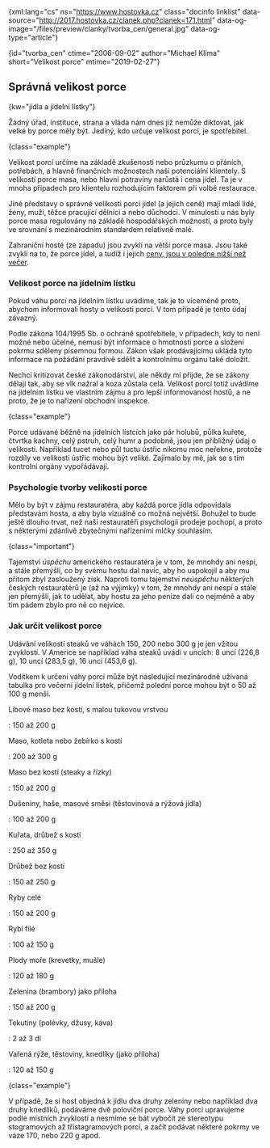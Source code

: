 {xml:lang="cs" ns="https://www.hostovka.cz" class="docinfo linklist" data-source="http://2017.hostovka.cz/clanek.php?clanek=171.html" data-og-image="/files/preview/clanky/tvorba_cen/general.jpg" data-og-type="article"}

{id="tvorba\_cen" ctime="2006-09-02" author="Michael Klíma" short="Velikost porce" mtime="2019-02-27"}

## Správná velikost porce

{kw="jídla a jídelní lístky"}

Žádný úřad, instituce, strana a vláda nám dnes již nemůže diktovat, jak velké by porce měly být. Jediný, kdo určuje velikost porcí, je spotřebitel.

{class="example"}

Velikost porcí určíme na základě zkušeností nebo průzkumu o přáních, potřebách, a hlavně finančních možnostech naší potenciální klientely. S velikostí porce masa, nebo hlavní potraviny narůstá i cena jídel. Ta je v mnoha případech pro klientelu rozhodujícím faktorem při volbě restaurace.

Jiné představy o správné velikosti porcí jídel (a jejich ceně) mají mladí lidé, ženy, muži, těžce pracující dělníci a nebo důchodci. V minulosti u nás byly porce masa regulovány na základě hospodářských možností, a proto byly ve srovnání s mezinárodním standardem relativně malé.

Zahraniční hosté (ze západu) jsou zvyklí na větší porce masa. Jsou také zvyklí na to, že porce jídel, a tudíž i jejich [ceny, jsou v poledne nižší než večer][1]. 

### Velikost porce na jídelním lístku

Pokud váhu porcí na jídelním lístku uvádíme, tak je to víceméně proto, abychom informovali hosty o velikosti porcí. V tom případě je tento údaj závazný.

Podle zákona 104/1995 Sb. o ochraně spotřebitele, v případech, kdy to není možné nebo účelné, nemusí být informace o hmotnosti porce a složení pokrmu sděleny písemnou formou. Zákon však prodávajícímu ukládá tyto informace na požádání pravdivě sdělit a kontrolnímu orgánu také doložit.

Nechci kritizovat české zákonodárství, ale někdy mi přijde, že se zákony dělají tak, aby se vlk nažral a koza zůstala celá. Velikost porcí totiž uvádíme na jídelním lístku ve vlastním zájmu a pro lepší informovanost hostů, a ne proto, že je to nařízení obchodní inspekce.

{class="example"}

Porce udávané běžně na jídelních lístcích jako pár holubů, půlka kuřete, čtvrtka kachny, celý pstruh, celý humr a podobně, jsou jen přibližný údaj o velikosti. Například tucet nebo půl tuctu ústřic nikomu moc neřekne, protože rozdíly ve velikosti ústřic mohou být veliké. Zajímalo by mě, jak se s tím kontrolní orgány vypořádávají.

### Psychologie tvorby velikosti porce

Mělo by být v zájmu restauratéra, aby každá porce jídla odpovídala představám hosta, a aby byla vizuálně co možná největší. Bohužel to bude ještě dlouho trvat, než naši restauratéři psychologii prodeje pochopí, a proto s některými zdánlivě zbytečnými nařízeními mlčky souhlasím.

{class="important"}

Tajemství _úspěchu_ amerického restauratéra je v tom, že mnohdy ani nespí, a stále přemýšlí, co by svému hostu dal navíc, aby ho uspokojil a aby mu přitom zbyl zasloužený zisk. Naproti tomu tajemství _neúspěchu_ některých českých restauratérů je (až na výjimky) v tom, že mnohdy ani nespí a stále jen přemýšlí, jak to udělat, aby hostu za jeho peníze dali co nejméně a aby tím pádem zbylo pro ně co nejvíce.

### Jak určit velikost porce

Udávání velikostí steaků ve váhách 150, 200 nebo 300 g je jen vžitou zvyklostí. V Americe se například váha steaků uvádí v uncích: 8 uncí (226,8 g), 10 uncí (283,5 g), 16 uncí (453,6 g).

Vodítkem k určení váhy porcí může být následující mezinárodně užívaná tabulka pro večerní jídelní lístek, přičemž polední porce mohou být o 50 až 100 g menší.

Libové maso bez kostí, s malou tukovou vrstvou

: 150 až 200 g

Maso, kotleta nebo žebírko s kostí

: 200 až 300 g

Maso bez kostí (steaky a řízky)

: 150 až 200 g

Dušeniny, haše, masové směsi (těstovinová a rýžová jídla)

: 100 až 200 g

Kuřata, drůbež s kostí

: 250 až 350 g



Drůbež bez kostí

: 150 až 250 g

Ryby celé

: 150 až 200 g

Rybí filé

: 100 až 150 g

Plody moře (krevetky, mušle)

: 120 až 180 g

Zelenina (brambory) jako příloha

: 150 až 200 g

Tekutiny (polévky, džusy, káva)

: 2 až 3 dl

Vařená rýže, těstoviny, knedlíky (jako příloha)

: 120 až 150 g

{class="example"}

V případě, že si host objedná k jídlu dva druhy zeleniny nebo například dva druhy knedlíků, podáváme dvě poloviční porce. Váhy porcí upravujeme podle místních zvyklostí a nesmíme se bát vybočit ze stereotypu stogramových až třistagramových porcí, a začít podávat některé pokrmy ve váze 170, nebo 220 g apod.

[1]: /tvorba_cen
